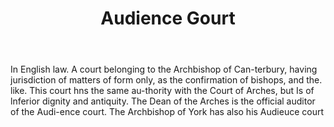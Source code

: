 ---
title: Audience Gourt
permalink: "/definitions/audience-gourt.html"
body: In English law. A court belonging to the Archbishop of Can-terbury, having jurisdiction
  of matters of form only, as the confirmation of bishops, and the. like. This court
  hns the same au-thority with the Court of Arches, but Is of lnferior dignity and
  antiquity. The Dean of the Arches is the official auditor of the Audi-ence court.
  The Archbishop of York has also his Audieuce court
published_at: '2018-07-07'
layout: post
---